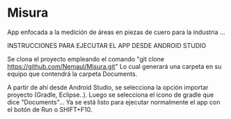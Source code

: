 # Misura
App enfocada a la medición de áreas en piezas de cuero para la industria
...

INSTRUCCIONES PARA EJECUTAR EL APP DESDE ANDROID STUDIO

Se clona el proyecto empleando el comando "git clone https://github.com/Nemaul/Misura.git"
Lo cual generará una carpeta en su equipo que contendrá la carpeta Documents.

A partir de ahí desde Android Studio, se selecciona la opción importar proyecto (Gradle, Eclipse..).
Luego se selecciona el icono de gradle que dice "Documents"... Ya se está listo para ejecutar normalmente el app con el botón de Run o SHIFT+F10.

